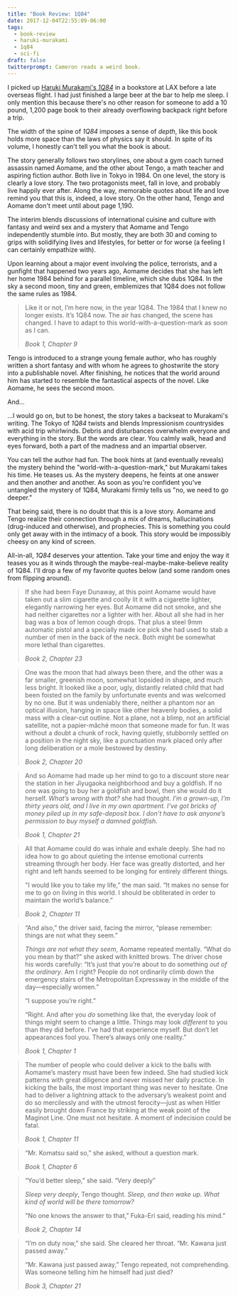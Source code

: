 ```yaml
---
title: "Book Review: 1Q84"
date: 2017-12-04T22:55:09-06:00
tags:
  - book-review
  - haruki-murakami
  - 1q84
  - sci-fi
draft: false
twitterprompt: Cameron reads a weird book.
---
```


I picked up [Haruki Murakami's _1Q84_](https://www.goodreads.com/book/show/10357575-1q84) in a bookstore at LAX before a late overseas flight. I had just finished a large beer at the bar to help me sleep. I only mention this because there's no other reason for someone to add a 10 pound, 1,200 page book to their already overflowing backpack right before a trip.

The width of the spine of _1Q84_ imposes a sense of _depth_, like this book holds more space than the laws of physics say it should. In spite of its volume, I honestly can't tell you what the book is about.

The story generally follows two storylines, one about a gym coach turned assassin named Aomame, and the other about Tengo, a math teacher and aspiring fiction author. Both live in Tokyo in 1984. On one level, the story is clearly a love story. The two protagonists meet, fall in love, and probably live happily ever after. Along the way, memorable quotes about life and love remind you that this is, indeed, a love story. On the other hand, Tengo and Aomame don't meet until about page 1,190.

The interim blends discussions of international cuisine and culture with fantasy and weird sex and a mystery that Aomame and Tengo independently stumble into. But mostly, they are both 30 and coming to grips with solidifying lives and lifestyles, for better or for worse (a feeling I can certainly empathize with).

Upon learning about a major event involving the police, terrorists, and a gunfight that happened two years ago, Aomame decides that she has left her home 1984 behind for a parallel timeline, which she dubs 1Q84. In the sky a second moon, tiny and green, emblemizes that 1Q84 does not follow the same rules as 1984.

> Like it or not, I’m here now, in the year 1Q84. The 1984 that I knew no longer exists. It’s 1Q84 now. The air has changed, the scene has changed. I have to adapt to this world-with-a-question-mark as soon as I can.
>
><cite>Book 1, Chapter 9</cite>

Tengo is introduced to a strange young female author, who has roughly written a short fantasy and with whom he agrees to ghostwrite the story into a publishable novel. After finishing, he notices that the world around him has started to resemble the fantastical aspects of the novel. Like Aomame, he sees the second moon.

And...

...I would go on, but to be honest, the story takes a backseat to Murakami's writing. The Tokyo of _1Q84_ twists and blends Impressionism countrysides with acid trip whirlwinds. Debris and disturbances overwhelm everyone and everything in the story. But the words are clear. You calmly walk, head and eyes forward, both a part of the madness and an impartial observer.

You can tell the author had fun. The book hints at (and eventually reveals) the mystery behind the "world-with-a-question-mark," but Murakami takes his time. He teases us. As the mystery deepens, he feints at one answer and then another and another. As soon as you're confident you've untangled the mystery of 1Q84, Murakami firmly tells us "no, we need to go deeper."

That being said, there is no doubt that this is a love story. Aomame and Tengo realize their connection through a mix of dreams, hallucinations (drug-induced and otherwise), and prophecies. This is something you could only get away with in the intimacy of a book. This story would be impossibly cheesy on any kind of screen.

All-in-all, _1Q84_ deserves your attention. Take your time and enjoy the way it teases you as it winds through the maybe-real-maybe-make-believe reality of 1Q84. I'll drop a few of my favorite quotes below (and some random ones from flipping around).

> If she had been Faye Dunaway, at this point Aomame would have taken out a slim cigarette and coolly lit it with a cigarette lighter, elegantly narrowing her eyes. But Aomame did not smoke, and she had neither cigarettes nor a lighter with her. About all she had in her bag was a box of lemon cough drops. That plus a steel 9mm automatic pistol and a specially made ice pick she had used to stab a number of men in the back of the neck. Both might be somewhat more lethal than cigarettes.
>
><cite>Book 2, Chapter 23</cite>

> One was the moon that had always been there, and the other was a far smaller, greenish moon, somewhat lopsided in shape, and much less bright. It looked like a poor, ugly, distantly related child that had been foisted on the family by unfortunate events and was welcomed by no one. But it was undeniably there, neither a phantom nor an optical illusion, hanging in space like other heavenly bodies, a solid mass with a clear-cut outline. Not a plane, not a blimp, not an artificial satellite, not a papier-mâché moon that someone made for fun. It was without a doubt a chunk of rock, having quietly, stubbornly settled on a position in the night sky, like a punctuation mark placed only after long deliberation or a mole bestowed by destiny.
>
><cite>Book 2, Chapter 20</cite>

> <span>And so Aomame had made up her mind to go to a discount store near the station in her Jiyugaoka neighborhood and buy a goldfish. If no one was going to buy her a goldfish and bowl, then she would do it herself. _What’s wrong with that?_ she had thought. _I’m a grown-up, I’m thirty years old, and I live in my own apartment. I’ve got bricks of money piled up in my safe-deposit box. I don’t have to ask anyone’s permission to buy myself a damned goldfish._</span>
>
><cite>Book 1, Chapter 21</cite>

> All that Aomame could do was inhale and exhale deeply. She had no idea how to go about quieting the intense emotional currents streaming through her body. Her face was greatly distorted, and her right and left hands seemed to be longing for entirely different things.
>
> "I would like you to take my life,” the man said. “It makes no sense for me to go on living in this world. I should be obliterated in order to maintain the world’s balance.”
>
><cite>Book 2, Chapter 11</cite>


> “And also,” the driver said, facing the mirror, “please remember: things are not what they seem.”
>
> _Things are not what they seem_, Aomame repeated mentally. “What do you mean by that?” she asked with knitted brows.
The driver chose his words carefully: “It’s just that you’re about to do something _out of the ordinary_. Am I right? People do not ordinarily climb down the emergency stairs of the Metropolitan Expressway in the middle of the day—especially women.”
>
> “I suppose you’re right.”
>
> “Right. And after you _do_ something like that, the everyday _look_ of things might seem to change a little. Things may look _different_ to you than they did before. I’ve had that experience myself. But don’t let appearances fool you. There’s always only one reality.”
>
><cite>Book 1, Chapter 1</cite>

> The number of people who could deliver a kick to the balls with Aomame’s mastery must have been few indeed. She had studied kick patterns with great diligence and never missed her daily practice. In kicking the balls, the most important thing was never to hesitate. One had to deliver a lightning attack to the adversary’s weakest point and do so mercilessly and with the utmost ferocity—just as when Hitler easily brought down France by striking at the weak point of the Maginot Line. One must not hesitate. A moment of indecision could be fatal.
>
> <cite>Book 1, Chapter 11</cite>

> “Mr. Komatsu said so,” she asked, without a question mark.
>
><cite>Book 1, Chapter 6</cite>

> “You’d better sleep,” she said. “Very deeply”
>
> _Sleep very deeply_, Tengo thought. _Sleep, and then wake up. What kind of world will be there tomorrow?_
>
> "No one knows the answer to that,” Fuka-Eri said, reading his mind.”
>
><cite>Book 2, Chapter 14</cite>

> “I’m on duty now,” she said. She cleared her throat. “Mr. Kawana just passed away.”
>
> “Mr. Kawana just passed away,” Tengo repeated, not comprehending. Was someone telling him he himself had just died?
>
><cite>Book 3, Chapter 21</cite>
